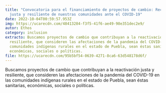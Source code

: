 ```yaml
---
title: "Convocatoria para el financiamiento de proyectos de cambio: Recuperación
  justa y resiliente de nuestras comunidades ante el COVID-19"
date: 2022-10-04T00:59:57.953Z
img: https://ucarecdn.com/48413284-f3f5-41f6-ae49-98e351dec2e9/
autor: Ethos
category: inclusion
extracto: Buscamos proyectos de cambio que contribuyan a la reactivación justa y
  resiliente, que consideren las afectaciones de la pandemia del COVID-19 en las
  comunidades indígenas rurales en el estado de Puebla, sean éstas sanitarias,
  económicas, sociales o políticas.
file: https://ucarecdn.com/95b5bf54-0639-4271-8ca6-63d548178d6f/
---
```

<!--StartFragment-->

Buscamos proyectos de cambio que contribuyan a la reactivación justa y resiliente, que consideren las afectaciones de la pandemia del COVID-19 en las comunidades indígenas rurales en el estado de Puebla, sean éstas sanitarias, económicas, sociales o políticas.

<!--EndFragment-->